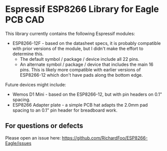 # Espressif ESP8266 Library for Eagle PCB CAD

This library currently contains the following Espressif modules:
- ESP8266-12F - based on the datasheet specs, it is probably compatible with prior versions
  of the module, but I didn't make the effort to determine this.
    - The default symbol / package / device include all 22 pins.
    - An alternate symbol / package / device that includes the main 16 pins.  This is
      likely more compatible with earlier versions of ESP8266-12 which don't have pads
      along the bottom edge.

Future devices might include:
- Wemos D1 Mini - based on the ESP8266-12, but with pin headers on 0.1" spacing.
- ESP8266 Adapter plate - a simple PCB hat adapts the 2.0mm pad spacing to an 0.1" pin
  header for breadboard work.

## For questions or defects

Please open an issue here: <https://github.com/RichardFoo/ESP8266-Eagle/issues>
